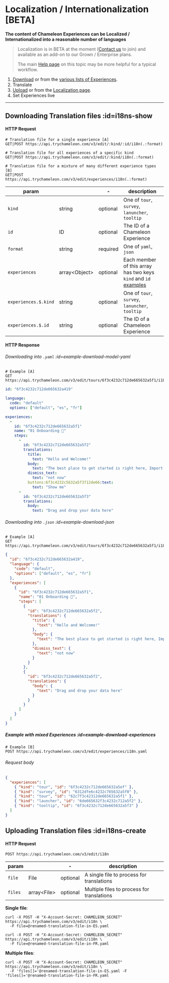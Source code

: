 # Localization / Internationalization [BETA]

**The content of Chameleon Experiences can be Localized / Internationalized into a reasonable number of languages**

> Localization is in BETA at the moment ([Contact us](https://app.trychameleon.com/help) to join) and available as an add-on to our Grown / Enterprise plans.
>
> The main [Help page](https://help.trychameleon.com/en/articles/5868890) on this topic may be more helpful for a typical workflow.

1. [Download](apis/translation.md?id=i18ns-show) or from the [various lists of Experiences](https://app.trychameleon.com).
2. Translate
3. [Upload](apis/translation.md?id=i18ns-create) or from the [Localization page](https://app.trychameleon.com/settings/translations).
4. Set Experiences live

----

## Downloading Translation files :id=i18ns-show

#### HTTP Request

```
# Translation file for a single experience [A]
GET|POST https://api.trychameleon.com/v3/edit/:kind/:id/i18n(.:format)

# Translation file for all experiences of a specific kind
GET|POST https://api.trychameleon.com/v3/edit/:kind/i18n(.:format)

# Translation file for a mixture of many different experience types [B]
GET|POST https://api.trychameleon.com/v3/edit/experiences/i18n(.:format)
```


| param                |                     | -        | description                                                                                                             |
|----------------------|---------------------|----------|-------------------------------------------------------------------------------------------------------------------------|
| `kind`               | string              | optional | One of `tour`, `survey`, `lanuncher`, `tooltip`                                                                         |
| `id`                 | ID                  | optional | The ID of a Chameleon Experience                                                                                        |
| `format`             | string              | required | One of `yaml`, `json`                                                                                                   |
| `experiences`        | array&lt;Object&gt; | optional | Each member of this array has two keys `kind` and `id` [examples](apis/translations.md?id=example-download-experiences) |
| `experiences.$.kind` | string              | optional | One of `tour`, `survey`, `lanuncher`, `tooltip`                                                                                                              |
| `experiences.$.id`   | string              | optional | The ID of a Chameleon Experience                                                                                                                       |



#### HTTP Response

###### Downloading into `.yaml` :id=example-download-model-yaml

```
# Example [A]
GET https://api.trychameleon.com/v3/edit/tours/6f3c4232c712de665632a5f1/i18n.yaml
```

```yaml
id: "6f3c4232c712de665632a419"

language:
  code: "default"
  options: ["default", "es", "fr"]

experiences:
  -
    id: "6f3c4232c712de665632a5f1"
    name: "01 Onboarding 🚧"
    steps:
      -
        id: "6f3c4232c712de665632a5f2"
        translations:
          title:
            text: "Hello and Welcome!"
          body:
            text: "The best place to get started is right here, Import your first 100 data points"
          dismiss_text:
            text: "not now"
          buttons:6f3c4232c5632a5f3712de66:text:
            text: "Show me"
      -
        id: "6f3c4232c712de665632a5f3"
        translations:
          body:
            text: "Drag and drop your data here"
```

###### Downloading into `.json` :id=example-download-json

```
# Example [A]
GET https://api.trychameleon.com/v3/edit/tours/6f3c4232c712de665632a5f1/i18n.json
```

```json
{
  "id": "6f3c4232c712de665632a419",
  "language": {
    "code": "default",
    "options": ["default", "es", "fr"]
  },
  "experiences": [
    {
      "id": "6f3c4232c712de665632a5f1",
      "name": "01 Onboarding 🚧",
      "steps": [
        {
          "id": "6f3c4232c712de665632a5f2",
          "translations": {
            "title": {
              "text": "Hello and Welcome!"
            },
            "body": {
              "text": "The best place to get started is right here, Import your first 100 data points"
            },
            "dismiss_text": {
              "text": "not now"
            }
          }
        },
        {
          "id": "6f3c4232c712de665632a5f2",
          "translations": {
            "body": {
              "text": "Drag and drop your data here"
            }
          }
        }
      ]
    }
  ]
}
```

##### Example with mixed Experiences :id=example-download-experiences

```
# Example [B]
POST https://api.trychameleon.com/v3/edit/experiences/i18n.yaml
```

###### Request body

```json
{
  "experiences": [
    { "kind": "tour", "id": "6f3c4232c712de665632a5ef" },
    { "kind": "survey", "id": "6312dfe6c4232c765632a5f0" },
    { "kind": "tour", "id": "62c7f3c42312de665632a5f1" },
    { "kind": "launcher", "id": "6de665632f3c4232c712a5f2" },
    { "kind": "tooltip", "id": "6f3c4232c712de665632a5f3" }
  ]
}
```


## Uploading Translation files :id=i18ns-create

#### HTTP Request

```
POST https://api.trychameleon.com/v3/edit/i18n
```


| param                |                   | -        | description                                |
|----------------------|-------------------|----------|--------------------------------------------|
| `file`               | File              | optional | A single file to process for translations  |
| `files`              | array&lt;File&gt; | optional | Multiple files to process for translations |


**Single file**:

```text
curl -X POST -H "X-Account-Secret: CHAMELEON_SECRET" https://api.trychameleon.com/v3/edit/i18n \
  -F file=@renamed-translation-file-in-ES.yaml

curl -X POST -H "X-Account-Secret: CHAMELEON_SECRET" https://api.trychameleon.com/v3/edit/i18n \
  -F file=@renamed-translation-file-in-FR.yaml
```

**Multiple files**:

```text
curl -X POST -H "X-Account-Secret: CHAMELEON_SECRET" https://api.trychameleon.com/v3/edit/i18n \
  -F 'files[]='@renamed-translation-file-in-ES.yaml -F 'files[]='@renamed-translation-file-in-FR.yaml
```





